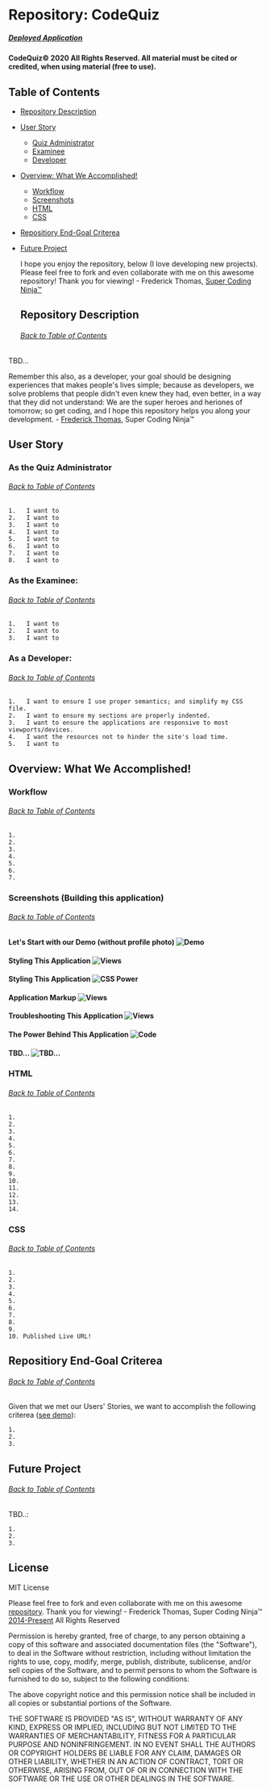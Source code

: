 # Repository: CodeQuiz
##### [Deployed Application](https://supercodingninja.github.io/CodeQuiz/)

#### CodeQuiz© 2020 All Rights Reserved.  All material must be cited or credited, when using material (free to use).

## Table of Contents
* [Repository Description](#Repository-Description)
* [User Story](#User-Story)
    * [Quiz Administrator](#Examiner)
    * [Examinee](#Examinee)
    * [Developer](#Developer)
* [Overview: What We Accomplished!](#Overview)
    * [Workflow](#Workflow)
    * [Screenshots](#Screenshots)
    * [HTML](#HTML)
    * [CSS](#CSS)
* [Repositiory End-Goal Criterea](#Criterea)
* [Future Project](#Future-Project)

    I hope you enjoy the repository, below (I love developing new projects).  Please feel free to fork and even collaborate with me on this awesome repository!  Thank you for viewing! - Frederick Thomas, [Super Coding Ninja™](https://github.com/supercodingninja)

    ## Repository Description
    ###### [Back to Table of Contents](#Table-of-Contents)
TBD...

Remember this also, as a developer, your goal should be designing experiences that makes people's lives simple; because as developers, we solve problems that people didn't even knew they had, even better, in a way that they did not understand: We are the super heroes and heriones of tomorrow; so get coding, and I hope this repository helps you along your development. - [Frederick Thomas](https://www.linkedin.com/in/discoverfrederickthomas/), Super Coding Ninja™

## User Story
### As the Quiz Administrator
###### [Back to Table of Contents](#Table-of-Contents)
    1.   I want to
    2.   I want to
    3.   I want to
    4.   I want to
    5.   I want to
    6.   I want to
    7.   I want to
    8.   I want to

### As the Examinee:
###### [Back to Table of Contents](#Table-of-Contents)
    1.   I want to
    2.   I want to
    3.   I want to 

### As a Developer:
###### [Back to Table of Contents](#Table-of-Contents)
    1.   I want to ensure I use proper semantics; and simplify my CSS file.
    2.   I want to ensure my sections are properly indented.
    3.   I want to ensure the applications are responsive to most viewports/devices.
    4.   I want the resources not to hinder the site's load time.
    5.   I want to
    
## Overview: What We Accomplished!
### Workflow
###### [Back to Table of Contents](#Table-of-Contents)
    1. 
    2. 
    3. 
    4. 
    5. 
    6. 
    7. 

### Screenshots (Building this application)
###### [Back to Table of Contents](#Table-of-Contents)
#### Let's Start with our  Demo (without profile photo) ![Demo](Assets/Media/web_api_demo.gif)
#### Styling This Application ![Views](TBD...)
#### Styling This Application ![CSS Power]((Assets/Media/screenshots/CSSpower/CSS3.png);(Assets/Media/screenshots/CSSpower/CSS3_2.png;Assets/Media/screenshots/CSSpower/CSS3_3.png;Assets/Media/screenshots/CSSpower/CSS3_4.png;Assets/Media/screenshots/CSSpower/CSS3_5.png;Assets/Media/screenshots/CSSpower/CSS3_6.png))
#### Application Markup ![Views]((Assets/Media/screenshots/html5Code/doc.png;Assets/Media/screenshots/html5Code/doc2.png;Assets/Media/screenshots/html5Code/doc3.png))
#### Troubleshooting This Application ![Views](TBD...)
#### The Power Behind This Application ![Code]((Assets/Media/screenshots/JSpower/JS.png;Assets/Media/screenshots/JSpower/JS2.png;Assets/Media/screenshots/JSpower/JS3.png;Assets/Media/screenshots/JSpower/JS4.png;Assets/Media/screenshots/JSpower/JS5.png))
#### TBD... ![TBD...](TBD...)

### HTML
###### [Back to Table of Contents](#Table-of-Contents)
    1. 
    2. 
    3. 
    4. 
    5. 
    6. 
    7. 
    8. 
    9. 
    10.
    11. 
    12. 
    13. 
    14. 

### CSS
###### [Back to Table of Contents](#Table-of-Contents)
    1. 
    2. 
    3. 
    4. 
    5. 
    6. 
    7. 
    8. 
    9. 
    10. Published Live URL!
    
## Repositiory End-Goal Criterea
###### [Back to Table of Contents](#Table-of-Contents)
Given that we met our Users' Stories, we want to accomplish the following criterea ([see demo](docs/Demo/cssDemo.gif)):

    1.   
    2.   
    3.   
## Future Project
###### [Back to Table of Contents](#Table-of-Contents)
TBD..:

    1.   
    2.   
    3.   



## License
MIT License

Please feel free to fork and even collaborate with me on this awesome [repository](https://github.com/supercodingninja/CodeQuiz ).  Thank you for viewing! - Frederick Thomas, Super Coding Ninja™ [2014-Present](https://supercodingninja.github.io/) All Rights Reserved

Permission is hereby granted, free of charge, to any person obtaining a copy of this software and associated documentation files (the "Software"), to deal in the Software without restriction, including without limitation the rights to use, copy, modify, merge, publish, distribute, sublicense, and/or sell copies of the Software, and to permit persons to whom the Software is furnished to do so, subject to the following conditions:

The above copyright notice and this permission notice shall be included in all copies or substantial portions of the Software.

THE SOFTWARE IS PROVIDED "AS IS", WITHOUT WARRANTY OF ANY KIND, EXPRESS OR IMPLIED, INCLUDING BUT NOT LIMITED TO THE WARRANTIES OF MERCHANTABILITY, FITNESS FOR A PARTICULAR PURPOSE AND NONINFRINGEMENT. IN NO EVENT SHALL THE AUTHORS OR COPYRIGHT HOLDERS BE LIABLE FOR ANY CLAIM, DAMAGES OR OTHER LIABILITY, WHETHER IN AN ACTION OF CONTRACT, TORT OR OTHERWISE, ARISING FROM, OUT OF OR IN CONNECTION WITH THE SOFTWARE OR THE USE OR OTHER DEALINGS IN THE SOFTWARE.

